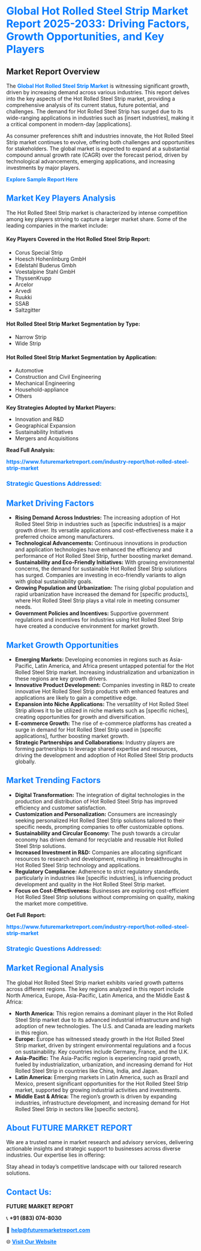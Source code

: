 <h1 style="color: #007BFF;">Global Hot Rolled Steel Strip Market Report 2025-2033: Driving Factors, Growth Opportunities, and Key Players</h1>

<section id="overview">
<h2>Market Report Overview</h2>
<p>The <a href="https://www.futuremarketreport.com/industry-report/hot-rolled-steel-strip-market" style="color: #007BFF; text-decoration: none;"><strong>Global Hot Rolled Steel Strip Market</strong></a> is witnessing significant growth, driven by increasing demand across various industries. This report delves into the key aspects of the Hot Rolled Steel Strip market, providing a comprehensive analysis of its current status, future potential, and challenges. The demand for Hot Rolled Steel Strip has surged due to its wide-ranging applications in industries such as [insert industries], making it a critical component in modern-day [applications].</p>
<p>As consumer preferences shift and industries innovate, the Hot Rolled Steel Strip market continues to evolve, offering both challenges and opportunities for stakeholders. The global market is expected to expand at a substantial compound annual growth rate (CAGR) over the forecast period, driven by technological advancements, emerging applications, and increasing investments by major players.</p>
</section>

<section id="overview">
<p><a href="https://www.futuremarketreport.com/request-sample/reportId=42577" style="color: #007BFF; text-decoration: none;"><strong>Explore Sample Report Here</strong></a></p>
</section>

<section id="key-players">
<h2 style="color: #007BFF;">Market Key Players Analysis</h2>
<p>The Hot Rolled Steel Strip market is characterized by intense competition among key players striving to capture a larger market share. Some of the leading companies in the market include:</p>
<h4>Key Players Covered in the Hot Rolled Steel Strip Report:</h4>
<ul><li>Corus Special Strip</li><li>Hoesch Hohenlinburg GmbH</li><li>Edelstahl Buderus Gmbh</li><li>Voestalpine Stahl GmbH</li><li>ThyssenKrupp</li><li>Arcelor</li><li>Arvedi</li><li>Ruukki</li><li>SSAB</li><li>Saltzgitter</li></ul>
<h4>Hot Rolled Steel Strip Market Segmentation by Type:</h4>
<ul><li>Narrow Strip</li><li>Wide Strip</li></ul>

<h4>Hot Rolled Steel Strip Market Segmentation by Application:</h4>
<ul><li>Automotive</li><li>Construction and Civil Engineering</li><li>Mechanical Engineering</li><li>Household-appliance</li><li>Others</li></ul>
<p><strong>Key Strategies Adopted by Market Players:</strong></p>
<ul>
<li>Innovation and R&D</li>
<li>Geographical Expansion</li>
<li>Sustainability Initiatives</li>
<li>Mergers and Acquisitions</li>
</ul>
</section>

<section>
<p><strong>Read Full Analysis: </strong></p><a href="https://www.futuremarketreport.com/industry-report/hot-rolled-steel-strip-market" style="color: #007BFF; text-decoration: none;"><strong>https://www.futuremarketreport.com/industry-report/hot-rolled-steel-strip-market</strong></a>
<h3 style="color: #007BFF;">Strategic Questions Addressed:</h3>
</section>

<section id="driving-factors">
<h2 style="color: #007BFF;">Market Driving Factors</h2>
<ul>
<li><strong>Rising Demand Across Industries:</strong> The increasing adoption of Hot Rolled Steel Strip in industries such as [specific industries] is a major growth driver. Its versatile applications and cost-effectiveness make it a preferred choice among manufacturers.</li>
<li><strong>Technological Advancements:</strong> Continuous innovations in production and application technologies have enhanced the efficiency and performance of Hot Rolled Steel Strip, further boosting market demand.</li>
<li><strong>Sustainability and Eco-Friendly Initiatives:</strong> With growing environmental concerns, the demand for sustainable Hot Rolled Steel Strip solutions has surged. Companies are investing in eco-friendly variants to align with global sustainability goals.</li>
<li><strong>Growing Population and Urbanization:</strong> The rising global population and rapid urbanization have increased the demand for [specific products], where Hot Rolled Steel Strip plays a vital role in meeting consumer needs.</li>
<li><strong>Government Policies and Incentives:</strong> Supportive government regulations and incentives for industries using Hot Rolled Steel Strip have created a conducive environment for market growth.</li>
</ul>
</section>

<section id="growth-opportunities">
<h2 style="color: #007BFF;">Market Growth Opportunities</h2>
<ul>
<li><strong>Emerging Markets:</strong> Developing economies in regions such as Asia-Pacific, Latin America, and Africa present untapped potential for the Hot Rolled Steel Strip market. Increasing industrialization and urbanization in these regions are key growth drivers.</li>
<li><strong>Innovative Product Development:</strong> Companies investing in R&D to create innovative Hot Rolled Steel Strip products with enhanced features and applications are likely to gain a competitive edge.</li>
<li><strong>Expansion into Niche Applications:</strong> The versatility of Hot Rolled Steel Strip allows it to be utilized in niche markets such as [specific niches], creating opportunities for growth and diversification.</li>
<li><strong>E-commerce Growth:</strong> The rise of e-commerce platforms has created a surge in demand for Hot Rolled Steel Strip used in [specific applications], further boosting market growth.</li>
<li><strong>Strategic Partnerships and Collaborations:</strong> Industry players are forming partnerships to leverage shared expertise and resources, driving the development and adoption of Hot Rolled Steel Strip products globally.</li>
</ul>
</section>

<section id="trending-factors">
<h2 style="color: #007BFF;">Market Trending Factors</h2>
<ul>
<li><strong>Digital Transformation:</strong> The integration of digital technologies in the production and distribution of Hot Rolled Steel Strip has improved efficiency and customer satisfaction.</li>
<li><strong>Customization and Personalization:</strong> Consumers are increasingly seeking personalized Hot Rolled Steel Strip solutions tailored to their specific needs, prompting companies to offer customizable options.</li>
<li><strong>Sustainability and Circular Economy:</strong> The push towards a circular economy has driven demand for recyclable and reusable Hot Rolled Steel Strip solutions.</li>
<li><strong>Increased Investment in R&D:</strong> Companies are allocating significant resources to research and development, resulting in breakthroughs in Hot Rolled Steel Strip technology and applications.</li>
<li><strong>Regulatory Compliance:</strong> Adherence to strict regulatory standards, particularly in industries like [specific industries], is influencing product development and quality in the Hot Rolled Steel Strip market.</li>
<li><strong>Focus on Cost-Effectiveness:</strong> Businesses are exploring cost-efficient Hot Rolled Steel Strip solutions without compromising on quality, making the market more competitive.</li>
</ul>
</section>

<section>
<p><strong>Get Full Report: </strong></p><a href="https://www.futuremarketreport.com/industry-report/hot-rolled-steel-strip-market" style="color: #007BFF; text-decoration: none;"><strong>https://www.futuremarketreport.com/industry-report/hot-rolled-steel-strip-market</strong></a>
<h3 style="color: #007BFF;">Strategic Questions Addressed:</h3>
</section>


<section id="regional-analysis">
<h2 style="color: #007BFF;">Market Regional Analysis</h2>
<p>The global Hot Rolled Steel Strip market exhibits varied growth patterns across different regions. The key regions analyzed in this report include North America, Europe, Asia-Pacific, Latin America, and the Middle East & Africa:</p>
<ul>
<li><strong>North America:</strong> This region remains a dominant player in the Hot Rolled Steel Strip market due to its advanced industrial infrastructure and high adoption of new technologies. The U.S. and Canada are leading markets in this region.</li>
<li><strong>Europe:</strong> Europe has witnessed steady growth in the Hot Rolled Steel Strip market, driven by stringent environmental regulations and a focus on sustainability. Key countries include Germany, France, and the U.K.</li>
<li><strong>Asia-Pacific:</strong> The Asia-Pacific region is experiencing rapid growth, fueled by industrialization, urbanization, and increasing demand for Hot Rolled Steel Strip in countries like China, India, and Japan.</li>
<li><strong>Latin America:</strong> Emerging markets in Latin America, such as Brazil and Mexico, present significant opportunities for the Hot Rolled Steel Strip market, supported by growing industrial activities and investments.</li>
<li><strong>Middle East & Africa:</strong> The region’s growth is driven by expanding industries, infrastructure development, and increasing demand for Hot Rolled Steel Strip in sectors like [specific sectors].</li>
</ul>
</section>

<footer>
<h2 style="color: #007BFF;">About FUTURE MARKET REPORT</h2>
<p>We are a trusted name in market research and advisory services, delivering actionable insights and strategic support to businesses across diverse industries. Our expertise lies in offering:</p>

<p>Stay ahead in today’s competitive landscape with our tailored research solutions.</p>

<h2 style="color: #007BFF;">Contact Us:</h2>
<p><strong>FUTURE MARKET REPORT</strong></p>
<p>📞 <strong>+91 (883) 074-8030</strong></p>
<p>📧 <strong><a href="mailto:help@futuremarketreport.com" style="color: #007BFF;">help@futuremarketreport.com</a></strong></p>
<p>🌐 <strong><a href="https://www.futuremarketreport.com/" style="color: #007BFF;">Visit Our Website</a></strong></p>
</footer>